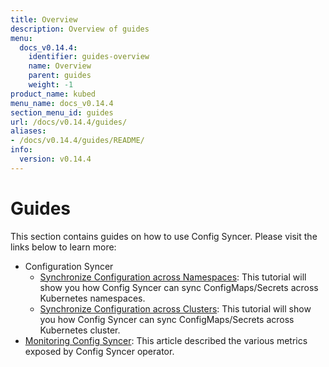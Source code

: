 ```yaml
---
title: Overview
description: Overview of guides
menu:
  docs_v0.14.4:
    identifier: guides-overview
    name: Overview
    parent: guides
    weight: -1
product_name: kubed
menu_name: docs_v0.14.4
section_menu_id: guides
url: /docs/v0.14.4/guides/
aliases:
- /docs/v0.14.4/guides/README/
info:
  version: v0.14.4
---
```


# Guides

This section contains guides on how to use Config Syncer. Please visit the links below to learn more:

- Configuration Syncer
  - [Synchronize Configuration across Namespaces](/docs/v0.14.4/guides/config-syncer/intra-cluster): This tutorial will show you how Config Syncer can sync ConfigMaps/Secrets across Kubernetes namespaces.
  - [Synchronize Configuration across Clusters](/docs/v0.14.4/guides/config-syncer/inter-cluster): This tutorial will show you how Config Syncer can sync ConfigMaps/Secrets across Kubernetes cluster.
- [Monitoring Config Syncer](/docs/v0.14.4/guides/monitoring): This article described the various metrics exposed by Config Syncer operator.
